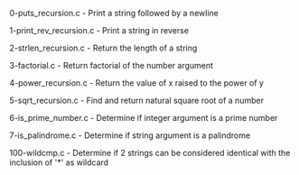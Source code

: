 0-puts_recursion.c      - Print a string followed by a newline

1-print_rev_recursion.c - Print a string in reverse

2-strlen_recursion.c    - Return the length of a string

3-factorial.c           - Return factorial of the number argument

4-power_recursion.c     - Return the value of x raised to the power of y

5-sqrt_recursion.c      - Find and return natural square root of a number

6-is_prime_number.c     - Determine if integer argument is a prime number

7-is_palindrome.c       - Determine if string argument is a palindrome

100-wildcmp.c           - Determine if 2 strings can be considered identical with the 
                          inclusion of '*' as wildcard
